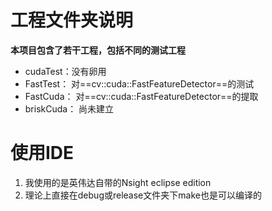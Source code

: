 # 工程文件夹说明
**本项目包含了若干工程，包括不同的测试工程**
- cudaTest：没有卵用
- FastTest： 对==cv::cuda::FastFeatureDetector==的测试
- FastCuda：  对==cv::cuda::FastFeatureDetector==的提取
- briskCuda： 尚未建立
# 使用IDE
1. 我使用的是英伟达自带的Nsight eclipse edition
2. 理论上直接在debug或release文件夹下make也是可以编译的